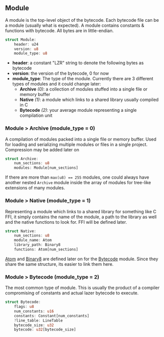 ## Module
A module is the top-level object of the bytecode. Each bytecode file can be a module (usually what is expected). A module contains constants & functions with bytecode. All bytes are in little-endian.

```rust
struct Module:
    header: u24
    version: u8
    module_type: u8
```

* **header**: a constant "LZR" string to denote the following bytes as bytecode
* **version**: the version of the bytecode, 0 for now
* **module_type**: The type of the module. Currently there are 3 different types of modules and it could change later:
    - **Archive** *(0)*: a collection of modules stuffed into a single file or memory buffer
    - **Native** *(1)*: a module which links to a shared library usually compiled in C
    - **Bytecode** *(2)*: your average module representing a single compilation unit
    
### Module > Archive (module_type = 0)
A compilation of modules packed into a single file or memory buffer. Used for loading and serializing multiple modules or files in a single project. Compression may be added later on

```rust
struct Archive:
    num_sections: u8
    modules: Module[num_sections]
```

If there are more than `max(u8) == 255` modules, one could always have another nested `Archive` module inside the array of modules for tree-like extensions of many modules.

### Module > Native (module_type = 1)
Representing a module which links to a shared library for something like C FFI, it simply contains the name of the module, a path to the library as well and the native functions to look for. FFI will be defined later.

```rust
struct Native:
    num_sections: u8
    module_name: Atom
    library_path: Binary8
    functions: Atom[num_sections]
```

[Atom]() and [Binary8]() are defined later on for the [Bytecode]() module. Since they share the same structure, its easier to link them here.

### Module > Bytecode (module_type = 2)
The most common type of module. This is usually the product of a compiler compromising of constants and actual lazer bytecode to execute.

```rust
struct Bytecode:
    flags: u8
    num_constants: u16
    constants: Constant[num_constants]
    ?line_table: LineTable
    bytecode_size: u32
    bytecode: u32[bytecode_size]
```